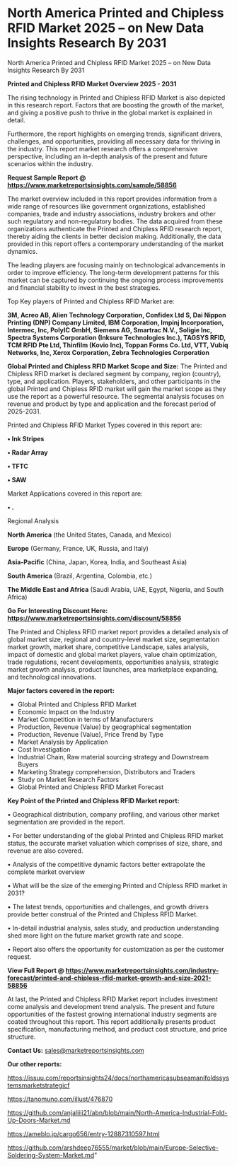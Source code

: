 # North America Printed and Chipless RFID Market 2025 – on New Data Insights Research By 2031
North America Printed and Chipless RFID Market 2025 – on New Data Insights Research By 2031

<Strong> Printed and Chipless RFID Market Overview 2025 - 2031</strong>

The rising technology in Printed and Chipless RFID Market is also depicted in this research report. Factors that are boosting the growth of the market, and giving a positive push to thrive in the global market is explained in detail.

Furthermore, the report highlights on emerging trends, significant drivers, challenges, and opportunities, providing all necessary data for thriving in the industry. This report market research offers a comprehensive perspective, including an in-depth analysis of the present and future scenarios within the industry.

<strong>Request Sample Report @ <a href=https://www.marketreportsinsights.com/sample/58856>https://www.marketreportsinsights.com/sample/58856</a></strong>

The market overview included in this report provides information from a wide range of resources like government organizations, established companies, trade and industry associations, industry brokers and other such regulatory and non-regulatory bodies. The data acquired from these organizations authenticate the Printed and Chipless RFID research report, thereby aiding the clients in better decision making. Additionally, the data provided in this report offers a contemporary understanding of the market dynamics.

The leading players are focusing mainly on technological advancements in order to improve efficiency. The long-term development patterns for this market can be captured by continuing the ongoing process improvements and financial stability to invest in the best strategies.

Top Key players of Printed and Chipless RFID Market are:

<strong>3M, Acreo AB, Alien Technology Corporation, Confidex Ltd S, Dai Nippon Printing (DNP) Company Limited, IBM Corporation, Impinj Incorporation, Intermec, Inc, PolyIC GmbH, Siemens AG, Smartrac N.V., Soligie Inc, Spectra Systems Corporation (Inksure Technologies Inc.), TAGSYS RFID, TCM RFID Pte Ltd, Thinfilm (Kovio Inc), Toppan Forms Co. Ltd, VTT, Vubiq Networks, Inc, Xerox Corporation, Zebra Technologies Corporation</strong>

<strong><b>Global Printed and Chipless RFID Market Scope and Size:</b></strong>
The Printed and Chipless RFID market is declared segment by company, region (country), type, and application. Players, stakeholders, and other participants in the global Printed and Chipless RFID market will gain the market scope as they use the report as a powerful resource. The segmental analysis focuses on revenue and product by type and application and the forecast period of 2025-2031.

Printed and Chipless RFID Market Types covered in this report are:

<strong>• Ink Stripes

• Radar Array

• TFTC

• SAW</strong>

Market Applications covered in this report are:

<strong>• .</strong> 

Regional Analysis

<strong>North America</strong> (the United States, Canada, and Mexico)

<strong>Europe</strong> (Germany, France, UK, Russia, and Italy)

<strong>Asia-Pacific</strong> (China, Japan, Korea, India, and Southeast Asia)

<strong>South America</strong> (Brazil, Argentina, Colombia, etc.)

<strong>The Middle East and Africa</strong> (Saudi Arabia, UAE, Egypt, Nigeria, and South Africa)

<strong>Go For Interesting Discount Here: <a href=https://www.marketreportsinsights.com/discount/58856>https://www.marketreportsinsights.com/discount/58856</a></strong>

The Printed and Chipless RFID market report provides a detailed analysis of global market size, regional and country-level market size, segmentation market growth, market share, competitive Landscape, sales analysis, impact of domestic and global market players, value chain optimization, trade regulations, recent developments, opportunities analysis, strategic market growth analysis, product launches, area marketplace expanding, and technological innovations.

<strong><b>Major factors covered in the report:</b></strong>
<ul>
  <li>Global Printed and Chipless RFID Market </li>
  <li>Economic Impact on the Industry</li>
  <li>Market Competition in terms of Manufacturers</li>
  <li>Production, Revenue (Value) by geographical segmentation</li>
  <li>Production, Revenue (Value), Price Trend by Type</li>
  <li>Market Analysis by Application</li>
  <li>Cost Investigation</li>
  <li>Industrial Chain, Raw material sourcing strategy and Downstream Buyers</li>
  <li>Marketing Strategy comprehension, Distributors and Traders</li>
  <li>Study on Market Research Factors</li>
  <li>Global Printed and Chipless RFID Market Forecast</li>
</ul>

<strong><b>Key Point of the Printed and Chipless RFID Market report:</b></strong>

• Geographical distribution, company profiling, and various other market segmentation are provided in the report.

• For better understanding of the global Printed and Chipless RFID market status, the accurate market valuation which comprises of size, share, and revenue are also covered.

• Analysis of the competitive dynamic factors better extrapolate the complete market overview

• What will be the size of the emerging Printed and Chipless RFID market in 2031?

• The latest trends, opportunities and challenges, and growth drivers provide better construal of the Printed and Chipless RFID Market.

• In-detail industrial analysis, sales study, and production understanding shed more light on the future market growth rate and scope.

• Report also offers the opportunity for customization as per the customer request.

<strong><b>View Full Report @ <a href=https://www.marketreportsinsights.com/industry-forecast/printed-and-chipless-rfid-market-growth-and-size-2021-58856>https://www.marketreportsinsights.com/industry-forecast/printed-and-chipless-rfid-market-growth-and-size-2021-58856</a></b></strong>


At last, the Printed and Chipless RFID Market report includes investment come analysis and development trend analysis. The present and future opportunities of the fastest growing international industry segments are coated throughout this report. This report additionally presents product specification, manufacturing method, and product cost structure, and price structure.

<strong>Contact Us:</strong>
sales@marketreportsinsights.com

<strong>Our other reports:</strong>

<a href=https://issuu.com/reportsinsights24/docs/northamericasubseamanifoldssystemsmarketstrategicf>https://issuu.com/reportsinsights24/docs/northamericasubseamanifoldssystemsmarketstrategicf</a>

<a href=https://tanomuno.com/illust/476870>https://tanomuno.com/illust/476870</a>

<a href=https://github.com/anjaliiii21/abn/blob/main/North-America-Industrial-Fold-Up-Doors-Market.md>https://github.com/anjaliiii21/abn/blob/main/North-America-Industrial-Fold-Up-Doors-Market.md</a>

<a href=https://ameblo.jp/cargo656/entry-12887310597.html>https://ameblo.jp/cargo656/entry-12887310597.html</a>

<a href=https://github.com/arshdeep76555/market/blob/main/Europe-Selective-Soldering-System-Market.md>https://github.com/arshdeep76555/market/blob/main/Europe-Selective-Soldering-System-Market.md</a>"
